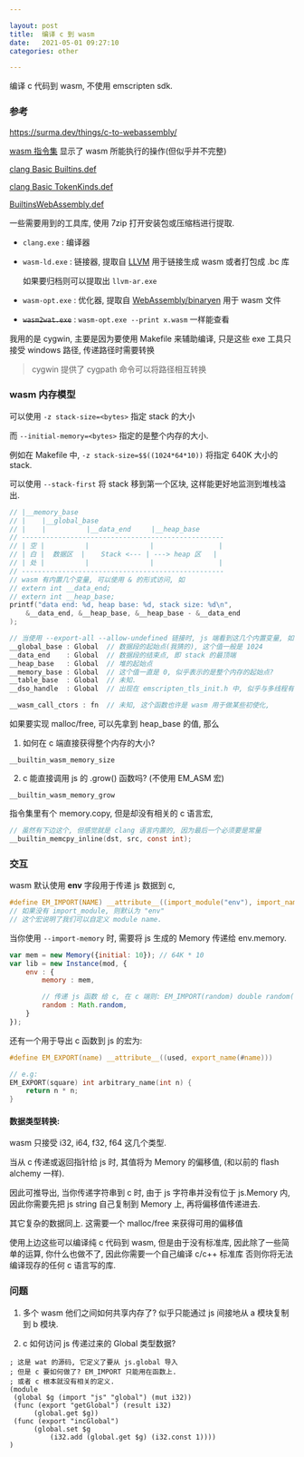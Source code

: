 ```yaml
---

layout: post
title:  编译 c 到 wasm
date:   2021-05-01 09:27:10
categories: other

---
```


编译 c 代码到 wasm, 不使用 emscripten sdk.

<!-- more -->

### 参考

<https://surma.dev/things/c-to-webassembly/>

[wasm 指令集] 显示了 wasm 所能执行的操作(但似乎并不完整)

[clang Basic Builtins.def]

[clang Basic TokenKinds.def]

[BuiltinsWebAssembly.def]

一些需要用到的工具库, 使用 7zip 打开安装包或压缩档进行提取.

* `clang.exe` : 编译器

* `wasm-ld.exe` : 链接器, 提取自 [LLVM] 用于链接生成 wasm 或者打包成 .bc 库

  如果要归档则可以提取出 `llvm-ar.exe`

* `wasm-opt.exe` : 优化器, 提取自 [WebAssembly/binaryen] 用于 wasm 文件

* ~~`wasm2wat.exe`~~ : `wasm-opt.exe --print x.wasm` 一样能查看

我用的是 cygwin, 主要是因为要使用 Makefile 来辅助编译,
只是这些 exe 工具只接受 windows 路径, 传递路径时需要转换

> cygwin 提供了 cygpath 命令可以将路径相互转换


### wasm 内存模型

可以使用 `-z stack-size=<bytes>` 指定 stack 的大小

而 `--initial-memory=<bytes>` 指定的是整个内存的大小.

例如在 Makefile 中, `-z stack-size=$$((1024*64*10))` 将指定 640K 大小的 stack.

可以使用 `--stack-first` 将 stack 移到第一个区块, 这样能更好地监测到堆栈溢出.

```c
// |__memory_base
// |    |__global_base
// |    |          |__data_end     |__heap_base
// --------------------------------------------------
// | 空 |          |               |                |
// | 白 |  数据区  |    Stack <--- | ---> heap 区   |
// | 处 |          |               |                |
// --------------------------------------------------
// wasm 有内置几个变量, 可以使用 & 的形式访问, 如
// extern int __data_end;
// extern int __heap_base;
printf("data end: %d, heap base: %d, stack size: %d\n",
	&__data_end, &__heap_base, &__heap_base - &__data_end
);

// 当使用 --export-all --allow-undefined 链接时, js 端看到这几个内置变量, 如下:
__global_base : Global  // 数据段的起始点(我猜的), 这个值一般是 1024
__data_end    : Global  // 数据段的结束点, 即 stack 的最顶端
__heap_base   : Global  // 堆的起始点
__memory_base : Global  // 这个值一直是 0, 似乎表示的是整个内存的起始点?
__table_base  : Global  // 未知.
__dso_handle  : Global  // 出现在 emscripten_tls_init.h 中, 似乎与多线程有关

__wasm_call_ctors : fn  // 未知, 这个函数也许是 wasm 用于做某些初使化,
```

如果要实现 malloc/free, 可以先拿到 heap_base 的值, 那么

1. 如何在 c 端直接获得整个内存的大小?

  `__builtin_wasm_memory_size`

2. c 能直接调用 js 的 .grow() 函数吗? (不使用 EM_ASM 宏)

  `__builtin_wasm_memory_grow`


指令集里有个 memory.copy, 但是却没有相关的 c 语言宏,

```c
// 虽然有下边这个, 但感觉就是 clang 语言内置的, 因为最后一个必须要是常量
__builtin_memcpy_inline(dst, src, const int);
```

### 交互

wasm 默认使用 **env** 字段用于传递 js 数据到 c,

```c
#define EM_IMPORT(NAME) __attribute__((import_module("env"), import_name(#NAME)))
// 如果没有 import_module, 则默认为 "env"
// 这个宏说明了我们可以自定义 module name.
```

当你使用 `--import-memory` 时, 需要将 js 生成的 Memory 传递给 env.memory.

```js
var mem = new Memory({initial: 10}); // 64K * 10
var lib = new Instance(mod, {
	env : {
		memory : mem,

		// 传递 js 函数 给 c, 在 c 端则: EM_IMPORT(random) double random();
		random : Math.random,
	}
});
```

还有一个用于导出 c 函数到 js 的宏为:

```c
#define EM_EXPORT(name) __attribute__((used, export_name(#name)))

// e.g:
EM_EXPORT(square) int arbitrary_name(int n) {
	return n * n;
}
```

#### 数据类型转换:

wasm 只接受 i32, i64, f32, f64 这几个类型.

当从 c 传递或返回指针给 js 时, 其值将为 Memory 的偏移值,
(和以前的 flash alchemy 一样).

因此可推导出, 当你传递字符串到 c 时, 由于 js 字符串并没有位于 js.Memory 内,
因此你需要先把 js string 自己复制到 Memory 上, 再将偏移值传递进去.

其它复杂的数据同上. 这需要一个 malloc/free 来获得可用的偏移值

使用上边这些可以编译纯 c 代码到 wasm, 但是由于没有标准库,
因此除了一些简单的运算, 你什么也做不了, 因此你需要一个自己编译 c/c++ 标准库
否则你将无法编译现存的任何 c 语言写的库.

### 问题

1. 多个 wasm 他们之间如何共享内存了?
  似乎只能通过 js 间接地从 a 模块复制到 b 模块.

2. c 如何访问 js 传递过来的 Global 类型数据?
  ```wat
  ; 这是 wat 的源码, 它定义了要从 js.global 导入
  ; 但是 c 要如何做了? EM_IMPORT 只能用在函数上.
  ; 或者 c 根本就没有相关的定义.
  (module
   (global $g (import "js" "global") (mut i32))
   (func (export "getGlobal") (result i32)
        (global.get $g))
   (func (export "incGlobal")
        (global.set $g
            (i32.add (global.get $g) (i32.const 1))))
  )
  ```

[emscripten]:https://github.com/emscripten-core/emscripten
[WebAssembly/binaryen]:https://github.com/WebAssembly/binaryen
[WebAssembly/wabt]:https://github.com/WebAssembly/wabt
[LLVM]:https://releases.llvm.org/download.html
[LLVM __attribute__]:https://clang.llvm.org/docs/AttributeReference.html
[wasm 指令集]:https://webassembly.github.io/spec/core/appendix/index-instructions.html
[clang Basic Builtins.def]:https://github.com/llvm/llvm-project/blob/main/clang/include/clang/Basic/Builtins.def
[BuiltinsWebAssembly.def]:https://github.com/llvm/llvm-project/blob/main/clang/include/clang/Basic/BuiltinsWebAssembly.def
[clang Basic TokenKinds.def]:https://github.com/llvm/llvm-project/blob/main/clang/include/clang/Basic/TokenKinds.def